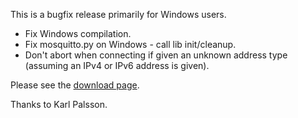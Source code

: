 <!--
.. title: Version 0.10.1 released
.. slug: version-0-10-1-released
.. date: 2011-05-12 10:32:11
.. tags:
.. category:
.. link:
.. description:
.. type: text
-->

This is a bugfix release primarily for Windows users.

* Fix Windows compilation.
* Fix mosquitto.py on Windows - call lib init/cleanup.
* Don't abort when connecting if given an unknown address type (assuming
  an IPv4 or IPv6 address is given).

Please see the [download page].

Thanks to Karl Palsson.

[download page]: /download
